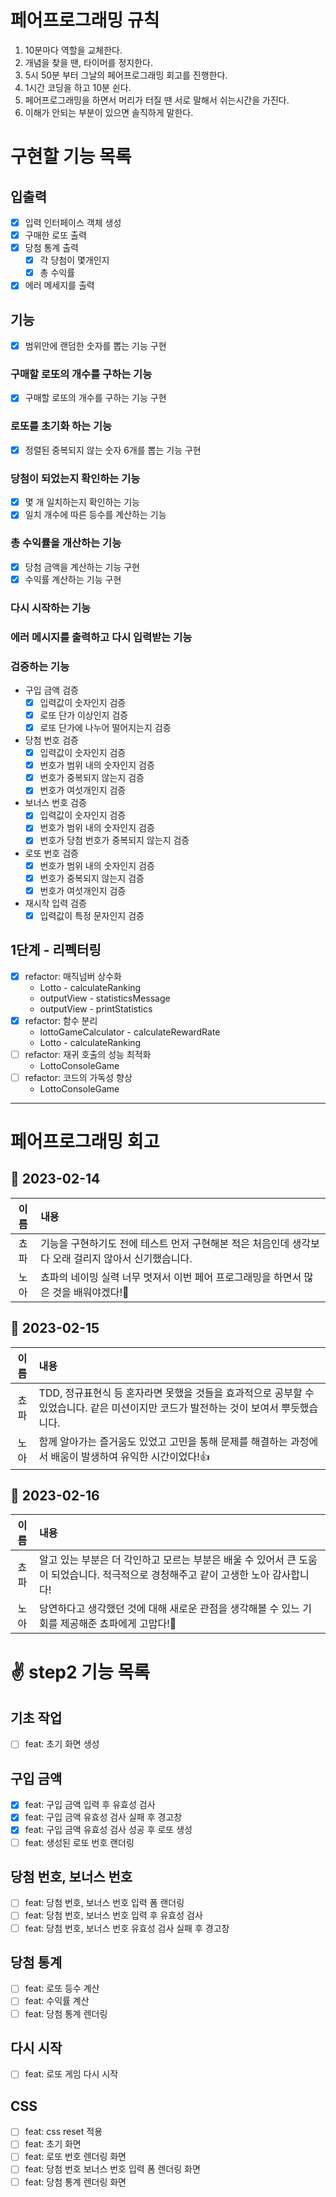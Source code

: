 # 페어프로그래밍 규칙

1. 10분마다 역할을 교체한다.
2. 개념을 찾을 땐, 타이머를 정지한다.
3. 5시 50분 부터 그날의 페어프로그래밍 회고를 진행한다.
4. 1시간 코딩을 하고 10분 쉰다.
5. 페어프로그래밍을 하면서 머리가 터질 땐 서로 말해서 쉬는시간을 가진다.
6. 이해가 안되는 부분이 있으면 솔직하게 말한다.

# 구현할 기능 목록

## 입출력

- [x] 입력 인터페이스 객체 생성
- [x] 구매한 로또 출력
- [x] 당첨 통계 출력
  - [x] 각 당첨이 몇개인지
  - [x] 총 수익률
- [x] 에러 메세지를 출력

## 기능

- [x] 범위안에 랜덤한 숫자를 뽑는 기능 구현

### 구매할 로또의 개수를 구하는 기능

- [x] 구매할 로또의 개수를 구하는 기능 구현

### 로또를 초기화 하는 기능

- [x] 정렬된 중복되지 않는 숫자 6개를 뽑는 기능 구현

### 당첨이 되었는지 확인하는 기능

- [x] 몇 개 일치하는지 확인하는 기능
- [x] 일치 개수에 따른 등수를 계산하는 기능

### 총 수익률을 개산하는 기능

- [x] 당첨 금액을 계산하는 기능 구현
- [x] 수익률 계산하는 기능 구현

### 다시 시작하는 기능

### 에러 메시지를 출력하고 다시 입력받는 기능

### 검증하는 기능

- 구입 금액 검증
  - [x] 입력값이 숫자인지 검증
  - [x] 로또 단가 이상인지 검증
  - [x] 로또 단가에 나누어 떨어지는지 검증
- 당첨 번호 검증
  - [x] 입력값이 숫자인지 검증
  - [x] 번호가 범위 내의 숫자인지 검증
  - [x] 번호가 중복되지 않는지 검증
  - [x] 번호가 여섯개인지 검증
- 보너스 번호 검증
  - [x] 입력값이 숫자인지 검증
  - [x] 번호가 범위 내의 숫자인지 검증
  - [x] 번호가 당첨 번호가 중복되지 않는지 검증
- 로또 번호 검증
  - [x] 번호가 범위 내의 숫자인지 검증
  - [x] 번호가 중복되지 않는지 검증
  - [x] 번호가 여섯개인지 검증
- 재시작 입력 검증
  - [x] 입력값이 특정 문자인지 검증

## 1단계 - 리펙터링

- [x] refactor: 매직넘버 상수화
  - Lotto - calculateRanking
  - outputView - statisticsMessage
  - outputView - printStatistics
- [x] refactor: 함수 분리
  - lottoGameCalculator - calculateRewardRate
  - Lotto - calculateRanking
- [ ] refactor: 재귀 호출의 성능 최적화
  - LottoConsoleGame
- [ ] refactor: 코드의 가독성 향상
  - LottoConsoleGame

---

# 페어프로그래밍 회고

## 📆 2023-02-14

| 이름 | 내용                                                                                                |
| :--: | :-------------------------------------------------------------------------------------------------- |
| 쵸파 | 기능을 구현하기도 전에 테스트 먼저 구현해본 적은 처음인데 생각보다 오래 걸리지 않아서 신기했습니다. |
| 노아 | 쵸파의 네이밍 실력 너무 멋져서 이번 페어 프로그래밍을 하면서 많은 것을 배워야겠다!💪                |

## 📆 2023-02-15

| 이름 | 내용                                                                                                                                 |
| :--: | :----------------------------------------------------------------------------------------------------------------------------------- |
| 쵸파 | TDD, 정규표현식 등 혼자라면 못했을 것들을 효과적으로 공부할 수 있었습니다. 같은 미션이지만 코드가 발전하는 것이 보여서 뿌듯했습니다. |
| 노아 | 함께 알아가는 즐거움도 있었고 고민을 통해 문제를 해결하는 과정에서 배움이 발생하여 유익한 시간이었다!👍                              |

## 📆 2023-02-16

| 이름 | 내용                                                                                                                               |
| :--: | :--------------------------------------------------------------------------------------------------------------------------------- |
| 쵸파 | 알고 있는 부분은 더 각인하고 모르는 부분은 배울 수 있어서 큰 도움이 되었습니다. 적극적으로 경청해주고 같이 고생한 노아 감사합니다! |
| 노아 | 당연하다고 생각했던 것에 대해 새로운 관점을 생각해볼 수 있느 기회를 제공해준 쵸파에게 고맙다!🤝                                    |

# ✌️ step2 기능 목록

## 기초 작업

- [ ] feat: 초기 화면 생성

## 구입 금액

- [x] feat: 구입 금액 입력 후 유효성 검사
- [x] feat: 구입 금액 유효성 검사 실패 후 경고창
- [x] feat: 구입 금액 유효성 검사 성공 후 로또 생성
- [ ] feat: 생성된 로또 번호 랜더링

## 당첨 번호, 보너스 번호

- [ ] feat: 당첨 번호, 보너스 번호 입력 폼 랜더링
- [ ] feat: 당첨 번호, 보너스 번호 입력 후 유효성 검사
- [ ] feat: 당첨 번호, 보너스 번호 유효성 검사 실패 후 경고창

## 당첨 통계

- [ ] feat: 로또 등수 계산
- [ ] feat: 수익률 계산
- [ ] feat: 당첨 통계 렌더링

## 다시 시작

- [ ] feat: 로또 게임 다시 시작

## CSS

- [ ] feat: css reset 적용
- [ ] feat: 초기 화면
- [ ] feat: 로또 번호 렌더링 화면
- [ ] feat: 당첨 번호 보너스 번호 입력 폼 렌더링 화면
- [ ] feat: 당첨 통계 렌더링 화면
